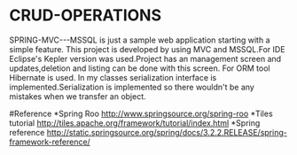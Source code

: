 # CRUD-OPERATIONS
SPRING-MVC---MSSQL is just a sample web application starting with a simple feature.
This project is developed by using MVC and MSSQL.For IDE Eclipse's Kepler version was used.Project has an management screen and updates,deletion and listing can be done with this screen.
For ORM tool Hibernate is used.
In my classes serialization interface is implemented.Serialization is implemented so there wouldn't be any mistakes when we transfer an object.

#Reference
*Spring Roo http://www.springsource.org/spring-roo 
*Tiles tutorial http://tiles.apache.org/framework/tutorial/index.html 
*Spring reference http://static.springsource.org/spring/docs/3.2.2.RELEASE/spring-framework-reference/
